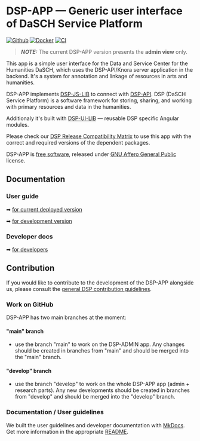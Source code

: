 # DSP-APP &mdash; Generic user interface of DaSCH Service Platform

[![Github](https://img.shields.io/github/v/tag/dasch-swiss/dsp-app?include_prereleases&label=Github%20tag)](https://github.com/dasch-swiss/dsp-app)
[![Docker](https://img.shields.io/docker/v/daschswiss/dsp-app?label=Docker%20image)](https://hub.docker.com/r/daschswiss/dsp-app)
[![CI](https://github.com/dasch-swiss/dsp-app/workflows/CI/badge.svg)](https://github.com/dasch-swiss/dsp-app/actions?query=workflow%3ACI)

> **_NOTE:_**  The current DSP-APP version presents the **admin view** only.

This app is a simple user interface for the Data and Service Center for the Humanities DaSCH, which uses the DSP-API/Knora server application in the backend. It's a system for annotation and linkage of resources in arts and humanities.

DSP-APP implements [DSP-JS-LIB](https://www.npmjs.com/package/@dasch-swiss/dsp-js) to connect with [DSP-API](https://docs.dasch.swiss/developers/knora/api-reference/). DSP (DaSCH Service Platform) is a software framework for storing, sharing, and working with primary resources and data in the humanities.

Additionaly it's built with [DSP-UI-LIB](https://www.npmjs.com/package/@dasch-swiss/dsp-ui) &mdash; reusable DSP specific Angular modules.

Please check our [DSP Release Compatibility Matrix](https://docs.google.com/spreadsheets/d/e/2PACX-1vQe-0nFKqYHwHT3cNI2M_ZCycKOgDZBxtaabxEQDDkNKJf6funMVrJBJPgMFEJdiBdCesahUhURN6MS/pubhtml) to use this app with the correct and required versions of the dependent packages.

DSP-APP is [free software](http://www.gnu.org/philosophy/free-sw.en.html), released under [GNU Affero General Public](http://www.gnu.org/licenses/agpl-3.0.en.html) license.

## Documentation

### User guide

➡ [for current deployed version](https://docs.dasch.swiss/user-guide/)

➡ [for development version](https://dasch-swiss.github.io/dsp-app/how-to-use)

### Developer docs

➡ [for developers](https://dasch-swiss.github.io/dsp-app/how-to-contribute)

## Contribution

If you would like to contribute to the development of the DSP-APP alongside us, please consult the  [general DSP contribution guidelines](https://docs.dasch.swiss/developers/dsp/contribution/).

### Work on GitHub

DSP-APP has two main branches at the moment:

#### "main" branch

- use the branch "main" to work on the DSP-ADMIN app. Any changes should be created in branches from "main" and should be merged into the "main" branch.

#### "develop" branch

- use the branch "develop" to work on the whole DSP-APP app (admin + research parts). Any new developments should be created in branches from "develop" and should be merged into the "develop" branch.

### Documentation / User guidelines

We built the user guidelines and developer documentation with [MkDocs](https://www.mkdocs.org/). Get more information in the appropriate [README](https://github.com/dasch-swiss/dsp-app/blob/main/docs/README.md).
